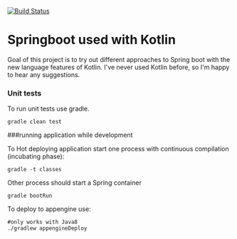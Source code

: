 [![Build Status](https://travis-ci.org/lnardai/springboot-kotlin-practice.svg?branch=master)](https://travis-ci.org/lnardai/springboot-kotlin-practice)

# Springboot used with Kotlin 

Goal of this project is to try out different approaches to Spring boot with the new language features of Kotlin.
I've never used Kotlin before, so I'm happy to hear any suggestions.

### Unit tests

To run unit tests use gradle.
```
gradle clean test
```

###running application while development

To Hot deploying application start one process with continuous compilation (incubating phase):
```
gradle -t classes
```
Other process should start a Spring container
```
gradle bootRun
```

To deploy to appengine use:



```
#only works with Java8
./gradlew appengineDeploy
```


